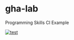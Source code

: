 # gha-lab
Programming Skills CI Example

[![test](https://github.com/s1952531/gha-lab/actions/workflows/test.yaml/badge.svg)](https://github.com/s1952531/gha-lab/actions/workflows/test.yaml)
